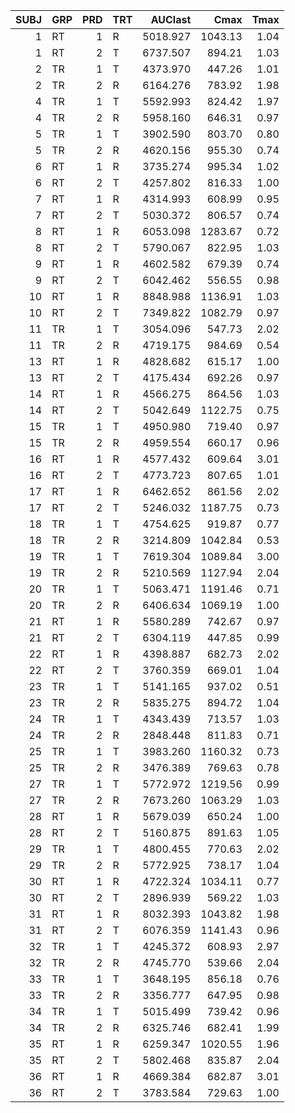 
| SUBJ|GRP | PRD|TRT |  AUClast|    Cmax| Tmax|
|----:|:---|---:|:---|--------:|-------:|----:|
|    1|RT  |   1|R   | 5018.927| 1043.13| 1.04|
|    1|RT  |   2|T   | 6737.507|  894.21| 1.03|
|    2|TR  |   1|T   | 4373.970|  447.26| 1.01|
|    2|TR  |   2|R   | 6164.276|  783.92| 1.98|
|    4|TR  |   1|T   | 5592.993|  824.42| 1.97|
|    4|TR  |   2|R   | 5958.160|  646.31| 0.97|
|    5|TR  |   1|T   | 3902.590|  803.70| 0.80|
|    5|TR  |   2|R   | 4620.156|  955.30| 0.74|
|    6|RT  |   1|R   | 3735.274|  995.34| 1.02|
|    6|RT  |   2|T   | 4257.802|  816.33| 1.00|
|    7|RT  |   1|R   | 4314.993|  608.99| 0.95|
|    7|RT  |   2|T   | 5030.372|  806.57| 0.74|
|    8|RT  |   1|R   | 6053.098| 1283.67| 0.72|
|    8|RT  |   2|T   | 5790.067|  822.95| 1.03|
|    9|RT  |   1|R   | 4602.582|  679.39| 0.74|
|    9|RT  |   2|T   | 6042.462|  556.55| 0.98|
|   10|RT  |   1|R   | 8848.988| 1136.91| 1.03|
|   10|RT  |   2|T   | 7349.822| 1082.79| 0.97|
|   11|TR  |   1|T   | 3054.096|  547.73| 2.02|
|   11|TR  |   2|R   | 4719.175|  984.69| 0.54|
|   13|RT  |   1|R   | 4828.682|  615.17| 1.00|
|   13|RT  |   2|T   | 4175.434|  692.26| 0.97|
|   14|RT  |   1|R   | 4566.275|  864.56| 1.03|
|   14|RT  |   2|T   | 5042.649| 1122.75| 0.75|
|   15|TR  |   1|T   | 4950.980|  719.40| 0.97|
|   15|TR  |   2|R   | 4959.554|  660.17| 0.96|
|   16|RT  |   1|R   | 4577.432|  609.64| 3.01|
|   16|RT  |   2|T   | 4773.723|  807.65| 1.01|
|   17|RT  |   1|R   | 6462.652|  861.56| 2.02|
|   17|RT  |   2|T   | 5246.032| 1187.75| 0.73|
|   18|TR  |   1|T   | 4754.625|  919.87| 0.77|
|   18|TR  |   2|R   | 3214.809| 1042.84| 0.53|
|   19|TR  |   1|T   | 7619.304| 1089.84| 3.00|
|   19|TR  |   2|R   | 5210.569| 1127.94| 2.04|
|   20|TR  |   1|T   | 5063.471| 1191.46| 0.71|
|   20|TR  |   2|R   | 6406.634| 1069.19| 1.00|
|   21|RT  |   1|R   | 5580.289|  742.67| 0.97|
|   21|RT  |   2|T   | 6304.119|  447.85| 0.99|
|   22|RT  |   1|R   | 4398.887|  682.73| 2.02|
|   22|RT  |   2|T   | 3760.359|  669.01| 1.04|
|   23|TR  |   1|T   | 5141.165|  937.02| 0.51|
|   23|TR  |   2|R   | 5835.275|  894.72| 1.04|
|   24|TR  |   1|T   | 4343.439|  713.57| 1.03|
|   24|TR  |   2|R   | 2848.448|  811.83| 0.71|
|   25|TR  |   1|T   | 3983.260| 1160.32| 0.73|
|   25|TR  |   2|R   | 3476.389|  769.63| 0.78|
|   27|TR  |   1|T   | 5772.972| 1219.56| 0.99|
|   27|TR  |   2|R   | 7673.260| 1063.29| 1.03|
|   28|RT  |   1|R   | 5679.039|  650.24| 1.00|
|   28|RT  |   2|T   | 5160.875|  891.63| 1.05|
|   29|TR  |   1|T   | 4800.455|  770.63| 2.02|
|   29|TR  |   2|R   | 5772.925|  738.17| 1.04|
|   30|RT  |   1|R   | 4722.324| 1034.11| 0.77|
|   30|RT  |   2|T   | 2896.939|  569.22| 1.03|
|   31|RT  |   1|R   | 8032.393| 1043.82| 1.98|
|   31|RT  |   2|T   | 6076.359| 1141.43| 0.96|
|   32|TR  |   1|T   | 4245.372|  608.93| 2.97|
|   32|TR  |   2|R   | 4745.770|  539.66| 2.04|
|   33|TR  |   1|T   | 3648.195|  856.18| 0.76|
|   33|TR  |   2|R   | 3356.777|  647.95| 0.98|
|   34|TR  |   1|T   | 5015.499|  739.42| 0.96|
|   34|TR  |   2|R   | 6325.746|  682.41| 1.99|
|   35|RT  |   1|R   | 6259.347| 1020.55| 1.96|
|   35|RT  |   2|T   | 5802.468|  835.87| 2.04|
|   36|RT  |   1|R   | 4669.384|  682.87| 3.01|
|   36|RT  |   2|T   | 3783.584|  729.63| 1.00|
